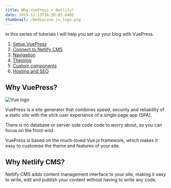```yaml
---
title: Why VuePress + Netlify?
date: 2019-12-13T16:30:01.640Z
thumbnail: /media/vue.js_logo.png
---
```

In this series of tutorials I will help you set up your blog with VuePress.

1. [Setup VuePress](./_posts/blogging-with-vuepress-part-1.md)
2. [Connect to Netlify CMS](./_posts/blogging-with-vuepress-part-2.md)
3. [Navigation](<>)
4. [Theming](<>)
5. [Custom components](<>)
6. [Hosting and SEO](<>)

## Why VuePress?

![Vue logo](/media/vue.js_logo.png)

VuePress is a site generator that combines speed, security and reliability of a static site with the slick user experiance of a single page app (SPA).

There is no database or server-side code code to worry about, so you can focus on the front-end.

VuePress is based on the much-loved Vue.js framework, which makes it easy to customise the theme and features of your site.

## Why Netlify CMS?

Netlify CMS adds content management interface to your site, making it easy to write, edit and publish your content without having to write any code.